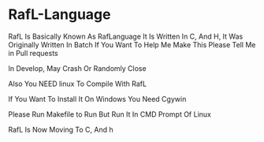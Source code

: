 # RafL-Language

RafL Is Basically Known As RafLanguage 
It Is Written In C, And H, It Was Originally Written In Batch
If You Want To Help Me Make This Please Tell Me in Pull requests


In Develop, May Crash Or Randomly Close

Also You NEED linux To Compile With RafL

If You Want To Install It On Windows You Need Cgywin


Please Run Makefile to Run But Run It In CMD Prompt Of Linux




RafL Is Now Moving To C, And h
